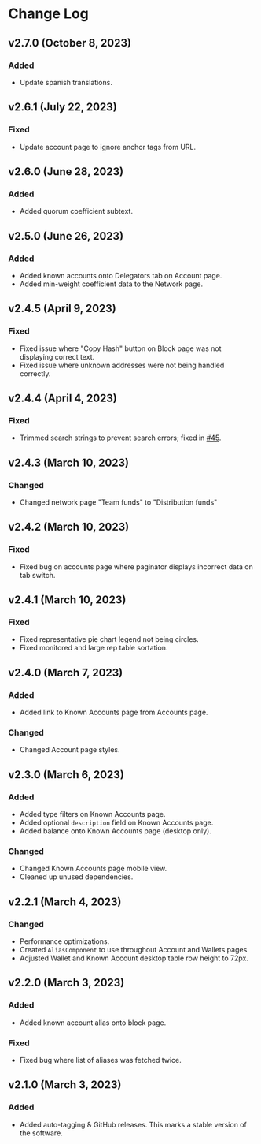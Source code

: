 # Change Log

## v2.7.0 (October 8, 2023)

### Added

-  Update spanish translations.

## v2.6.1 (July 22, 2023)

### Fixed

-  Update account page to ignore anchor tags from URL.

## v2.6.0 (June 28, 2023)

### Added

-  Added quorum coefficient subtext.

## v2.5.0 (June 26, 2023)

### Added

-  Added known accounts onto Delegators tab on Account page.
-  Added min-weight coefficient data to the Network page.

## v2.4.5 (April 9, 2023)

### Fixed

-  Fixed issue  where "Copy Hash" button on Block page was not displaying correct text.
-  Fixed issue where unknown addresses were not being handled correctly.

## v2.4.4 (April 4, 2023)

### Fixed

-  Trimmed search strings to prevent search errors; fixed in [#45](https://github.com/dev-ptera/yellow-spyglass-client/pull/45).

## v2.4.3 (March 10, 2023)

### Changed

-  Changed network page "Team funds" to "Distribution funds"

## v2.4.2 (March 10, 2023)

### Fixed

-  Fixed bug on accounts page where paginator displays incorrect data on tab switch.

## v2.4.1 (March 10, 2023)

### Fixed

-  Fixed representative pie chart legend not being circles. 
-  Fixed monitored and large rep table sortation.

## v2.4.0 (March 7, 2023)

### Added

-  Added link to Known Accounts page from Accounts page.

### Changed

-  Changed Account page styles.

## v2.3.0 (March 6, 2023)

### Added

-  Added type filters on Known Accounts page.
-  Added optional `description` field on Known Accounts page.
-  Added balance onto Known Accounts page (desktop only).

### Changed

-  Changed Known Accounts page mobile view.
-  Cleaned up unused dependencies.

## v2.2.1 (March 4, 2023)

### Changed

-  Performance optimizations.
-  Created `AliasComponent` to use throughout Account and Wallets pages.
-  Adjusted Wallet and Known Account desktop table row height to 72px.

## v2.2.0 (March 3, 2023)

### Added

-  Added known account alias onto block page.

### Fixed

-  Fixed bug where list of aliases was fetched twice.

## v2.1.0 (March 3, 2023)

### Added

-   Added auto-tagging & GitHub releases.  This marks a stable version of the software.
